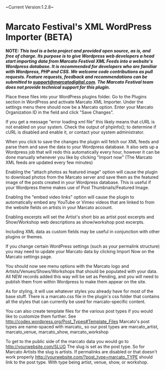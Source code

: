 ~Current Version:1.2.8~

# Marcato Festival's XML WordPress Importer (BETA)

**NOTE: _This tool is a beta project and provided open source, as is, and free of charge. Its purpose is to give Wordpress web developers a head start importing data from Marcato Festival XML Feeds into a website's Wordpress database. It is recommended for developers who are familiar with Wordpress, PHP and CSS. We welcome code contributions as pull requests. Feature requests, feedback and recommendations can be submitted to support@marcatodigital.com. The Marcato Festival team does not provide technical support for this plugin._** 

Place these files into your WordPress plugins folder.
Go to the Plugins section in WordPress and activate Marcato XML Importer.
Under the settings menu there should now be a Marcato option.
Enter your Marcato Organization ID in the field and click "Save Changes".

If you get a message "error loading xml file" this likely means that cURL is not enabled on your system. Check the output of phpinfo(); to determine if cURL is disabled and enable it, or contact your system administrator.

When you click to save the changes the plugin will fetch our XML feeds and parse them and save the data to your Wordpress database.
It also sets up a Wordpress job that will redo this automatically every hour, however it can be done manually whenever you like by clicking "Import now"
(The Marcato XML feeds are updated every few minutes)

Enabling the "attach photos as featured image" option will cause the plugin to download photos from the Marcato server and save them as the featured image of the posts created in your Wordpress database.
This is useful if your Wordpress theme makes use of Post Thumbnails/Featured Image.

Enabling the "embed video links" option will cause the plugin to automatically embed any YouTube or Vimeo videos that are linked to from the website fields on artists in your Marcato account.

Enabling excerpts will set the Artist's short bio as artist post excerpts and Show/Workshop web descriptions as show/workshop post excerpts.

Including XML data as custom fields may be useful in conjunction with other plugins or themes.

If you change certain WordPress settings (such as your permalink structure) you may need to update your Marcato data by clicking Import Now on the Marcato settings page.

You should now see menu options with the Marcato logo and Artists/Venues/Shows/Workshops that should be populated with your data.
All NEW records added this way will be set as Pending, and you will need to publish them from within Wordpress to make them appear on the site.

As for styling, it will use whatever styles you already have for most of the base stuff.
There is a marcato.css file in the plugin's css folder that contains all the styles that can currently be used for marcato-specific content.

You can also create template files for the various post types if you would like to customize them further.
See http://codex.wordpress.org/Post_Types#Template_Files
Marcato's post types are name-spaced with marcato_ so our post types are marcato_artist, marcato_venue, marcato_show, marcato_workshop

To get to the public side of the marcato data you would go to http://yourwebsite.com/SLUG
The slug is set as the post type. So for Marcato Artists the slug is artists.
If permalinks are disabled or that doesn't work properly http://yourwebsite.com/?post_type=marcato_TYPE should link to the post type.
With type being artist, venue, show, or workshop.